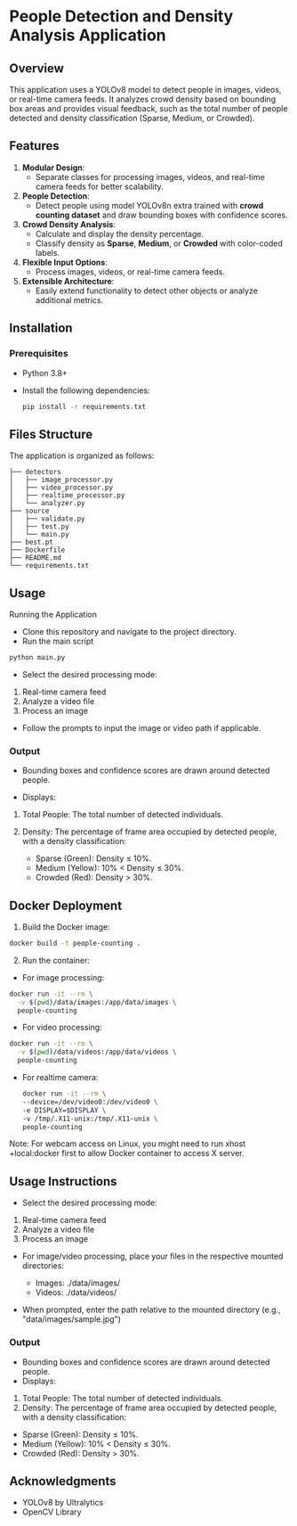# People Detection and Density Analysis Application

## Overview

This application uses a YOLOv8 model to detect people in images, videos, or real-time camera feeds. It analyzes crowd density based on bounding box areas and provides visual feedback, such as the total number of people detected and density classification (Sparse, Medium, or Crowded).

## Features

1. **Modular Design**:
   - Separate classes for processing images, videos, and real-time camera feeds for better scalability.
2. **People Detection**:
   - Detect people using model YOLOv8n extra trained with **crowd counting dataset** and draw bounding boxes with confidence scores.
3. **Crowd Density Analysis**:
   - Calculate and display the density percentage.
   - Classify density as **Sparse**, **Medium**, or **Crowded** with color-coded labels.
4. **Flexible Input Options**:
   - Process images, videos, or real-time camera feeds.
5. **Extensible Architecture**:
   - Easily extend functionality to detect other objects or analyze additional metrics.

## Installation

### Prerequisites

- Python 3.8+
- Install the following dependencies:

  ```bash
  pip install -r requirements.txt
  ```

## Files Structure

The application is organized as follows:

```
├── detectors
│   ├── image_processor.py       
│   ├── video_processor.py       
│   ├── realtime_processor.py   
│   └── analyzer.py               
├── source
│   ├── validate.py              
│   ├── test.py                  
│   └── main.py                 
├── best.pt                      
├── Dockerfile    
├── README.md             
└── requirements.txt
```

## Usage

Running the Application

- Clone this repository and navigate to the project directory.
- Run the main script

```bash
python main.py
```

- Select the desired processing mode:

1. Real-time camera feed
2. Analyze a video file
3. Process an image

- Follow the prompts to input the image or video path if applicable.

### Output

- Bounding boxes and confidence scores are drawn around detected people.

- Displays:

1. Total People: The total number of detected individuals.
2. Density: The percentage of frame area occupied by detected people, with a density classification:

   - Sparse (Green): Density ≤ 10%.
   - Medium (Yellow): 10% < Density ≤ 30%.
   - Crowded (Red): Density > 30%.

## Docker Deployment

1. Build the Docker image:

```bash
docker build -t people-counting .
```

2. Run the container:

- For image processing:

```bash
docker run -it --rm \
  -v $(pwd)/data/images:/app/data/images \
  people-counting
```

- For video processing:

```bash
docker run -it --rm \
  -v $(pwd)/data/videos:/app/data/videos \
  people-counting
  ```

- For realtime camera:

  ```bash
  docker run -it --rm \
  --device=/dev/video0:/dev/video0 \
  -e DISPLAY=$DISPLAY \
  -v /tmp/.X11-unix:/tmp/.X11-unix \
  people-counting
  ```

Note: For webcam access on Linux, you might need to run xhost +local:docker first to allow Docker container to access X server.

## Usage Instructions

- Select the desired processing mode:

1. Real-time camera feed
2. Analyze a video file
3. Process an image

- For image/video processing, place your files in the respective mounted directories:
  - Images: ./data/images/
  - Videos: ./data/videos/

- When prompted, enter the path relative to the mounted directory (e.g., "data/images/sample.jpg")

### Output

- Bounding boxes and confidence scores are drawn around detected people.
- Displays:

1. Total People: The total number of detected individuals.
2. Density: The percentage of frame area occupied by detected people, with a density classification:

- Sparse (Green): Density ≤ 10%.
- Medium (Yellow): 10% < Density ≤ 30%.
- Crowded (Red): Density > 30%.

## Acknowledgments

- YOLOv8 by Ultralytics
- OpenCV Library
